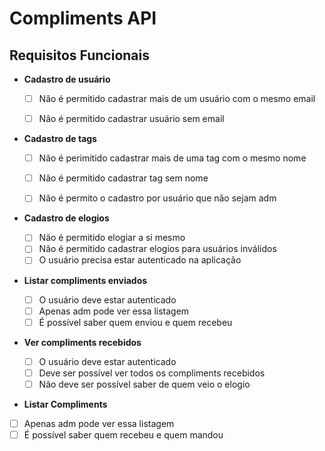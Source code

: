 # Compliments API

## Requisitos Funcionais

- **Cadastro de usuário**

  - [ ] Não é permitido cadastrar mais de um usuário com o mesmo email

  - [ ] Não é permitido cadastrar usuário sem email

- **Cadastro de tags**

  - [ ] Não é perimitido cadastrar mais de uma tag com o mesmo nome

  - [ ] Não é permitido cadastrar tag sem nome

  - [ ] Não é permito o cadastro por usuário que não sejam adm

- **Cadastro de elogios**

  - [ ] Não é permitido elogiar a si mesmo
  - [ ] Não é permitido cadastrar elogios para usuários inválidos
  - [ ] O usuário precisa estar autenticado na aplicação

- **Listar compliments enviados**

  - [ ] O usuário deve estar autenticado
  - [ ] Apenas adm pode ver essa listagem
  - [ ] É possível saber quem enviou e quem recebeu

- **Ver compliments recebidos**

  - [ ] O usuário deve estar autenticado
  - [ ] Deve ser possível ver todos os compliments recebidos
  - [ ] Não deve ser possível saber de quem veio o elogio

- **Listar Compliments**

- [ ] Apenas adm pode ver essa listagem
- [ ] É possível saber quem recebeu e quem mandou
